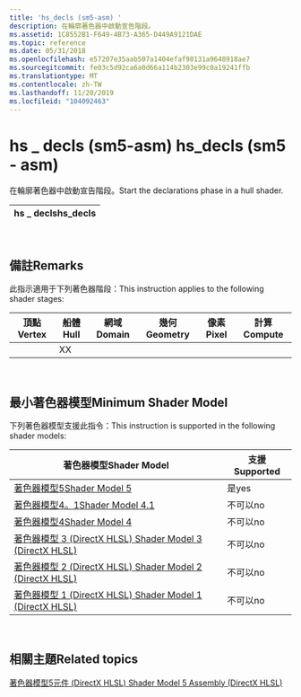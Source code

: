```yaml
---
title: 'hs_decls (sm5-asm) '
description: 在輪廓著色器中啟動宣告階段。
ms.assetid: 1C8552B1-F649-4B73-A365-D449A9121DAE
ms.topic: reference
ms.date: 05/31/2018
ms.openlocfilehash: e57207e35aab507a1404efaf90131a9648918ae7
ms.sourcegitcommit: fe03c5d92ca6a0d66a114b2303e99c0a19241ffb
ms.translationtype: MT
ms.contentlocale: zh-TW
ms.lasthandoff: 11/20/2019
ms.locfileid: "104092463"
---
```

# <a name="hs_decls-sm5---asm"></a><span data-ttu-id="58678-103">hs \_ decls (sm5-asm) </span><span class="sxs-lookup"><span data-stu-id="58678-103">hs\_decls (sm5 - asm)</span></span>

<span data-ttu-id="58678-104">在輪廓著色器中啟動宣告階段。</span><span class="sxs-lookup"><span data-stu-id="58678-104">Start the declarations phase in a hull shader.</span></span>



| <span data-ttu-id="58678-105">hs \_ decls</span><span class="sxs-lookup"><span data-stu-id="58678-105">hs\_decls</span></span> |
|-----------|



 

## <a name="remarks"></a><span data-ttu-id="58678-106">備註</span><span class="sxs-lookup"><span data-stu-id="58678-106">Remarks</span></span>

<span data-ttu-id="58678-107">此指示適用于下列著色器階段：</span><span class="sxs-lookup"><span data-stu-id="58678-107">This instruction applies to the following shader stages:</span></span>



| <span data-ttu-id="58678-108">頂點</span><span class="sxs-lookup"><span data-stu-id="58678-108">Vertex</span></span> | <span data-ttu-id="58678-109">船體</span><span class="sxs-lookup"><span data-stu-id="58678-109">Hull</span></span> | <span data-ttu-id="58678-110">網域</span><span class="sxs-lookup"><span data-stu-id="58678-110">Domain</span></span> | <span data-ttu-id="58678-111">幾何</span><span class="sxs-lookup"><span data-stu-id="58678-111">Geometry</span></span> | <span data-ttu-id="58678-112">像素</span><span class="sxs-lookup"><span data-stu-id="58678-112">Pixel</span></span> | <span data-ttu-id="58678-113">計算</span><span class="sxs-lookup"><span data-stu-id="58678-113">Compute</span></span> |
|--------|------|--------|----------|-------|---------|
|        | <span data-ttu-id="58678-114">X</span><span class="sxs-lookup"><span data-stu-id="58678-114">X</span></span>    |        |          |       |         |



 

## <a name="minimum-shader-model"></a><span data-ttu-id="58678-115">最小著色器模型</span><span class="sxs-lookup"><span data-stu-id="58678-115">Minimum Shader Model</span></span>

<span data-ttu-id="58678-116">下列著色器模型支援此指令：</span><span class="sxs-lookup"><span data-stu-id="58678-116">This instruction is supported in the following shader models:</span></span>



| <span data-ttu-id="58678-117">著色器模型</span><span class="sxs-lookup"><span data-stu-id="58678-117">Shader Model</span></span>                                              | <span data-ttu-id="58678-118">支援</span><span class="sxs-lookup"><span data-stu-id="58678-118">Supported</span></span> |
|-----------------------------------------------------------|-----------|
| [<span data-ttu-id="58678-119">著色器模型5</span><span class="sxs-lookup"><span data-stu-id="58678-119">Shader Model 5</span></span>](d3d11-graphics-reference-sm5.md)        | <span data-ttu-id="58678-120">是</span><span class="sxs-lookup"><span data-stu-id="58678-120">yes</span></span>       |
| [<span data-ttu-id="58678-121">著色器模型4。1</span><span class="sxs-lookup"><span data-stu-id="58678-121">Shader Model 4.1</span></span>](dx-graphics-hlsl-sm4.md)              | <span data-ttu-id="58678-122">不可以</span><span class="sxs-lookup"><span data-stu-id="58678-122">no</span></span>        |
| [<span data-ttu-id="58678-123">著色器模型4</span><span class="sxs-lookup"><span data-stu-id="58678-123">Shader Model 4</span></span>](dx-graphics-hlsl-sm4.md)                | <span data-ttu-id="58678-124">不可以</span><span class="sxs-lookup"><span data-stu-id="58678-124">no</span></span>        |
| [<span data-ttu-id="58678-125">著色器模型 3 (DirectX HLSL) </span><span class="sxs-lookup"><span data-stu-id="58678-125">Shader Model 3 (DirectX HLSL)</span></span>](dx-graphics-hlsl-sm3.md) | <span data-ttu-id="58678-126">不可以</span><span class="sxs-lookup"><span data-stu-id="58678-126">no</span></span>        |
| [<span data-ttu-id="58678-127">著色器模型 2 (DirectX HLSL) </span><span class="sxs-lookup"><span data-stu-id="58678-127">Shader Model 2 (DirectX HLSL)</span></span>](dx-graphics-hlsl-sm2.md) | <span data-ttu-id="58678-128">不可以</span><span class="sxs-lookup"><span data-stu-id="58678-128">no</span></span>        |
| [<span data-ttu-id="58678-129">著色器模型 1 (DirectX HLSL) </span><span class="sxs-lookup"><span data-stu-id="58678-129">Shader Model 1 (DirectX HLSL)</span></span>](dx-graphics-hlsl-sm1.md) | <span data-ttu-id="58678-130">不可以</span><span class="sxs-lookup"><span data-stu-id="58678-130">no</span></span>        |



 

## <a name="related-topics"></a><span data-ttu-id="58678-131">相關主題</span><span class="sxs-lookup"><span data-stu-id="58678-131">Related topics</span></span>

<dl> <dt>

[<span data-ttu-id="58678-132">著色器模型5元件 (DirectX HLSL) </span><span class="sxs-lookup"><span data-stu-id="58678-132">Shader Model 5 Assembly (DirectX HLSL)</span></span>](shader-model-5-assembly--directx-hlsl-.md)
</dt> </dl>

 

 




